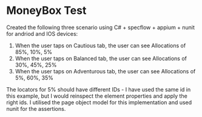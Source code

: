 # MoneyBox Test

Created the following three scenario using C# + specflow + appium + nunit for andriod and IOS devices:  
1.	When the user taps on Cautious tab, the user can see Allocations of 85%, 10%, 5%  
2.	When the user taps on Balanced tab, the user can see Allocations of  30%, 45%, 25%  
3.	When the user taps on Adventurous tab, the user can see Allocations of 5%, 60%, 35% 

The locators for 5% should have different IDs - I have used the same id in this example, but I would reinspect the element properties and apply the right ids.
I utilised the page object model for this implementation and used nunit for the assertions.





